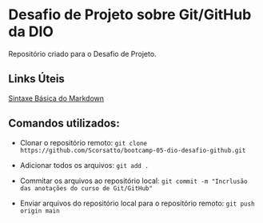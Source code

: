# Desafio de Projeto sobre Git/GitHub da DIO
Repositório criado para o Desafio de Projeto.

## Links Úteis
[Sintaxe Básica do Markdown](https://markdown.net.br/sintaxe-basica/)



## Comandos utilizados:

- Clonar o repositório remoto:
  `git clone https://github.com/Scorsatto/bootcamp-05-dio-desafio-github.git`

- Adicionar todos os arquivos:
  `git add .`

- Commitar os arquivos ao repositório local:
  `git commit -m "Incrlusão das anotações do curso de Git/GitHub"`

- Enviar arquivos do repositório local para o repositório remoto:
  `git push origin main`
